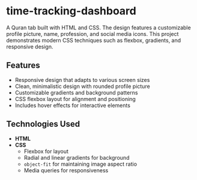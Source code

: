 # time-tracking-dashboard

A Quran tab built with HTML and CSS. The design features a customizable profile picture, name, profession, and social media icons. This project demonstrates modern CSS techniques such as flexbox, gradients, and responsive design.
## Features

- Responsive design that adapts to various screen sizes
- Clean, minimalistic design with rounded profile picture
- Customizable gradients and background patterns
- CSS flexbox layout for alignment and positioning
- Includes hover effects for interactive elements

## Technologies Used

- **HTML**
- **CSS**
  - Flexbox for layout
  - Radial and linear gradients for background
  - `object-fit` for maintaining image aspect ratio
  - Media queries for responsiveness




